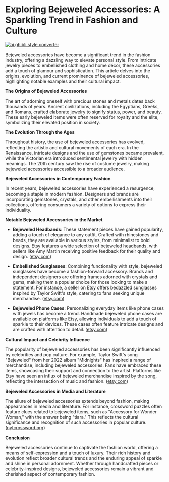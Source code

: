 # Exploring Bejeweled Accessories: A Sparkling Trend in Fashion and Culture

[![ai ghibli style converter](https://i.imgur.com/dwt8Y5G.gif)](https://witbeam.net/slzx)

Bejeweled accessories have become a significant trend in the fashion industry, offering a dazzling way to elevate personal style. From intricate jewelry pieces to embellished clothing and home décor, these accessories add a touch of glamour and sophistication. This article delves into the origins, evolution, and current prominence of bejeweled accessories, highlighting notable examples and their cultural impact.

**The Origins of Bejeweled Accessories**

The art of adorning oneself with precious stones and metals dates back thousands of years. Ancient civilizations, including the Egyptians, Greeks, and Romans, crafted elaborate jewelry to signify status, power, and beauty. These early bejeweled items were often reserved for royalty and the elite, symbolizing their elevated position in society.

**The Evolution Through the Ages**

Throughout history, the use of bejeweled accessories has evolved, reflecting the artistic and cultural movements of each era. In the Renaissance, intricate designs and the use of gemstones became prevalent, while the Victorian era introduced sentimental jewelry with hidden meanings. The 20th century saw the rise of costume jewelry, making bejeweled accessories accessible to a broader audience.

**Bejeweled Accessories in Contemporary Fashion**

In recent years, bejeweled accessories have experienced a resurgence, becoming a staple in modern fashion. Designers and brands are incorporating gemstones, crystals, and other embellishments into their collections, offering consumers a variety of options to express their individuality.

**Notable Bejeweled Accessories in the Market**

- **Bejeweled Headbands**: These statement pieces have gained popularity, adding a touch of elegance to any outfit. Crafted with rhinestones and beads, they are available in various styles, from minimalist to bold designs. Etsy features a wide selection of bejeweled headbands, with sellers like Amy Martin receiving positive feedback for their quality and design. ([etsy.com](https://www.etsy.com/market/bejeweled_accessory?utm_source=openai))

- **Embellished Sunglasses**: Combining functionality with style, bejeweled sunglasses have become a fashion-forward accessory. Brands and independent designers are offering frames adorned with crystals and gems, making them a popular choice for those looking to make a statement. For instance, a seller on Etsy offers bedazzled sunglasses inspired by Taylor Swift's style, catering to fans seeking unique merchandise. ([etsy.com](https://www.etsy.com/market/bejeweled_accessories?utm_source=openai))

- **Bejeweled Phone Cases**: Personalizing everyday items like phone cases with jewels has become a trend. Handmade bejeweled phone cases are available on platforms like Etsy, allowing individuals to add a touch of sparkle to their devices. These cases often feature intricate designs and are crafted with attention to detail. ([etsy.com](https://www.etsy.com/market/bejeweled_accessory?utm_source=openai))

**Cultural Impact and Celebrity Influence**

The popularity of bejeweled accessories has been significantly influenced by celebrities and pop culture. For example, Taylor Swift's song "Bejeweled" from her 2022 album "Midnights" has inspired a range of merchandise, including bejeweled accessories. Fans have embraced these items, showcasing their support and connection to the artist. Platforms like Etsy have seen an influx of bejeweled merchandise inspired by the song, reflecting the intersection of music and fashion. ([etsy.com](https://www.etsy.com/market/bejeweled_accessory?utm_source=openai))

**Bejeweled Accessories in Media and Literature**

The allure of bejeweled accessories extends beyond fashion, making appearances in media and literature. For instance, crossword puzzles often feature clues related to bejeweled items, such as "Accessory for Wonder Woman," with the answer being "tiara." This reflects the cultural significance and recognition of such accessories in popular culture. ([nytcrossword.org](https://nytcrossword.org/accessory-for-wonder-woman-nyt-crossword/?utm_source=openai))

**Conclusion**

Bejeweled accessories continue to captivate the fashion world, offering a means of self-expression and a touch of luxury. Their rich history and evolution reflect broader cultural trends and the enduring appeal of sparkle and shine in personal adornment. Whether through handcrafted pieces or celebrity-inspired designs, bejeweled accessories remain a vibrant and cherished aspect of contemporary fashion.